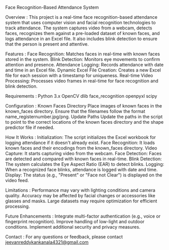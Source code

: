 Face Recognition-Based Attendance System

Overview :
This project is a real-time face recognition-based attendance system that uses computer vision and facial recognition technologies to track attendance. The system captures video from a webcam, detects faces, recognizes them against a pre-loaded dataset of known faces, and logs attendance in an Excel file. It also includes blink detection to ensure that the person is present and attentive.

Features :
Face Recognition: Matches faces in real-time with known faces stored in the system.
Blink Detection: Monitors eye movements to confirm attention and presence.
Attendance Logging: Records attendance with date and time in an Excel file.
Dynamic Excel File Creation: Creates a new Excel file for each session with a timestamp for uniqueness.
Real-time Video Processing: Processes video frames in real-time for face recognition and blink detection.

Requirements :
Python 3.x
OpenCV
dlib
face_recognition
openpyxl
scipy

Configuration : 
Known Faces Directory
Place images of known faces in the known_faces directory. Ensure that the filenames follow the format name_registernumber.jpg/png.
Update Paths
Update the paths in the script to point to the correct locations of the known faces directory and the shape predictor file if needed.

How It Works : 
Initialization: The script initializes the Excel workbook for logging attendance if it doesn't already exist.
Face Recognition: It loads known faces and their encodings from the known_faces directory.
Video Capture: It starts capturing video from the webcam.
Face Detection: Faces are detected and compared with known faces in real-time.
Blink Detection: The system calculates the Eye Aspect Ratio (EAR) to detect blinks.
Logging: When a recognized face blinks, attendance is logged with date and time.
Display: The status (e.g., "Present" or "Face not Clear") is displayed on the video feed.

Limitations :
Performance may vary with lighting conditions and camera quality.
Accuracy may be affected by facial changes or accessories like glasses and masks.
Large datasets may require optimization for efficient processing.

Future Enhancements :
Integrate multi-factor authentication (e.g., voice or fingerprint recognition).
Improve handling of low-light and outdoor conditions.
Implement additional security and privacy measures.

Contact :
For any questions or feedback, please contact jeevanreddykankanala4321@gmail.com


